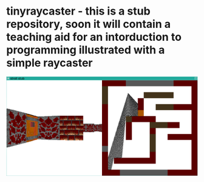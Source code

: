 # tinyraycaster - this is a stub repository, soon it will contain a teaching aid for an intorduction to programming illustrated with a simple raycaster

![](https://raw.githubusercontent.com/ssloy/stroll/master/screenshot.png)
